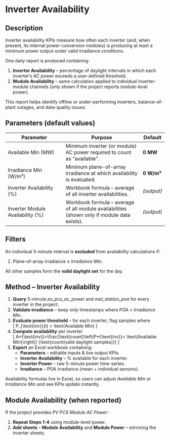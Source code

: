 # Inverter&nbsp;Availability

## Description

Inverter availability KPIs measure how often each inverter (and, when present, its internal power-conversion modules) is producing at least a minimum power output under valid irradiance conditions.

One daily report is produced containing:

1. **Inverter Availability** – percentage of daylight intervals in which each inverter’s AC power exceeds a user-defined threshold.
2. **Module Availability** – same calculation applied to individual inverter-module channels (only shown if the project reports module-level power).

This report helps identify offline or under-performing inverters, balance-of-plant outages, and data-quality issues.

## Parameters (default values)

| Parameter                        | Purpose                                                                                     | Default    |
| -------------------------------- | ------------------------------------------------------------------------------------------- | ---------- |
| Available&nbsp;Min&nbsp;(MW)     | Minimum inverter (or module) AC power required to count as “available”.                     | **0 MW**   |
| Irradiance Min (W/m²)            | Minimum plane-of-array irradiance at which availability is evaluated.                       | **0 W/m²** |
| Inverter Availability (%)        | Workbook formula – average of all inverter availabilities.                                  | _(output)_ |
| Inverter Module Availability (%) | Workbook formula – average of all module availabilities (shown only if module data exists). | _(output)_ |

## Filters

An individual 5-minute interval is **excluded** from availability calculations if:

1. Plane-of-array irradiance ≤ _Irradiance Min_.

All other samples form the **valid daylight set** for the day.

## Method – Inverter Availability

1. **Query** 5-minute _pv_pcs_ac_power_ and _met_station_poa_ for every inverter in the project.
2. **Validate irradiance** – keep only timestamps where POA > _Irradiance Min_.
3. **Evaluate power threshold** – for each inverter, flag samples where  
   \[
   P\_{\text{inv}}(t) > \text{Available Min}
   \]
4. **Compute availability** per inverter  
   \[
   A*{\text{inv}}=\frac{\text{count}\left(P*{\text{inv}}> \text{Available Min}\right)}
   {\text{count(valid daylight samples)}}
   \]
5. **Export** an Excel workbook containing:
   - **Parameters** – editable inputs & live output KPIs.
   - **Inverter Availability** – % available for each inverter.
   - **Inverter Power** – raw 5-minute power time-series.
   - **Irradiance** – POA irradiance (mean + individual sensors).

Availability formulas live in Excel, so users can adjust _Available Min_ or _Irradiance Min_ and see KPIs update instantly.

## Module Availability (when reported)

If the project provides _PV PCS Module AC Power_:

1. **Repeat Steps 1-4** using module-level power.
2. **Add sheets** – **Module Availability** and **Module Power** – mirroring the inverter sheets.
